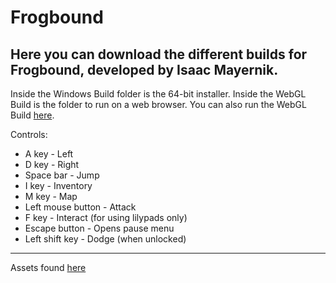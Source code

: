 # Frogbound

Here you can download the different builds for Frogbound, developed by Isaac Mayernik.
---
Inside the Windows Build folder is the 64-bit installer.
Inside the WebGL Build is the folder to run on a web browser.
You can also run the WebGL Build [here](https://play.unity.com/en/games/f78ac303-ffe3-4365-af64-51f3f8935678/frogbound-webgl-build).

Controls:
- A key - Left
- D key - Right
- Space bar - Jump
- I key - Inventory 
- M key - Map
- Left mouse button - Attack
- F key - Interact (for using lilypads only)
- Escape button - Opens pause menu
- Left shift key - Dodge (when unlocked) 

---
Assets found [here](https://github.com/isaacmayernik/FrogboundAssets)
